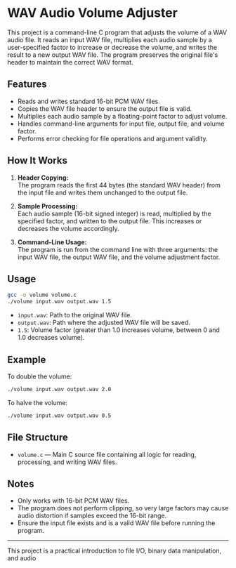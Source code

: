 # WAV Audio Volume Adjuster

This project is a command-line C program that adjusts the volume of a WAV audio file. It reads an input WAV file, multiplies each audio sample by a user-specified factor to increase or decrease the volume, and writes the result to a new output WAV file. The program preserves the original file's header to maintain the correct WAV format.

## Features

- Reads and writes standard 16-bit PCM WAV files.
- Copies the WAV file header to ensure the output file is valid.
- Multiplies each audio sample by a floating-point factor to adjust volume.
- Handles command-line arguments for input file, output file, and volume factor.
- Performs error checking for file operations and argument validity.

## How It Works

1. **Header Copying:**  
   The program reads the first 44 bytes (the standard WAV header) from the input file and writes them unchanged to the output file.

2. **Sample Processing:**  
   Each audio sample (16-bit signed integer) is read, multiplied by the specified factor, and written to the output file. This increases or decreases the volume accordingly.

3. **Command-Line Usage:**  
   The program is run from the command line with three arguments: the input WAV file, the output WAV file, and the volume adjustment factor.

## Usage

```sh
gcc -o volume volume.c
./volume input.wav output.wav 1.5
```

- `input.wav`: Path to the original WAV file.
- `output.wav`: Path where the adjusted WAV file will be saved.
- `1.5`: Volume factor (greater than 1.0 increases volume, between 0 and 1.0 decreases volume).

## Example

To double the volume:
```sh
./volume input.wav output.wav 2.0
```

To halve the volume:
```sh
./volume input.wav output.wav 0.5
```

## File Structure

- `volume.c` — Main C source file containing all logic for reading, processing, and writing WAV files.

## Notes

- Only works with 16-bit PCM WAV files.
- The program does not perform clipping, so very large factors may cause audio distortion if samples exceed the 16-bit range.
- Ensure the input file exists and is a valid WAV file before running the program.

---

This project is a practical introduction to file I/O, binary data manipulation, and audio
